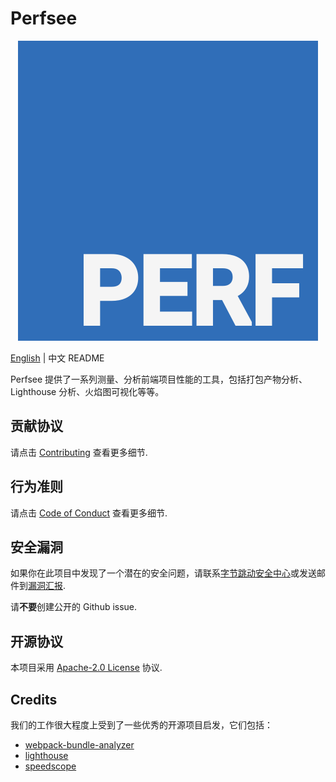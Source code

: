 # Perfsee

<p align="center">
  <img src="./assets/logo.svg" style="margin: '0 auto'">
</p>

[English](README.md) | 中文 README

Perfsee 提供了一系列测量、分析前端项目性能的工具，包括打包产物分析、Lighthouse 分析、火焰图可视化等等。

## 贡献协议

请点击 [Contributing](CONTRIBUTING.md) 查看更多细节.

## 行为准则

请点击 [Code of Conduct](CODE_OF_CONDUCT.md) 查看更多细节.

## 安全漏洞

如果你在此项目中发现了一个潜在的安全问题，请联系[字节跳动安全中心](https://security.bytedance.com/src)或发送邮件到[漏洞汇报](sec@bytedance.com).

请**不要**创建公开的 Github issue.

## 开源协议

本项目采用 [Apache-2.0 License](LICENSE) 协议.

## Credits

我们的工作很大程度上受到了一些优秀的开源项目启发，它们包括：

- [webpack-bundle-analyzer](https://github.com/webpack-contrib/webpack-bundle-analyzer)
- [lighthouse](https://github.com/GoogleChrome/lighthouse)
- [speedscope](https://github.com/jlfwong/speedscope)
